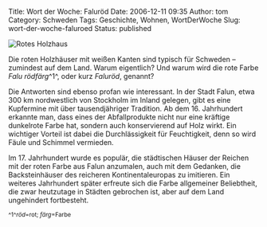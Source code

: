 Title: Wort der Woche: Faluröd
Date: 2006-12-11 09:35
Author: tom
Category: Schweden
Tags: Geschichte, Wohnen, WortDerWoche
Slug: wort-der-woche-faluroed
Status: published

![Rotes Holzhaus](/pic/falurod.jpg "Rotes Holzhaus")

Die roten Holzhäuser mit weißen Kanten sind typisch für Schweden –
zumindest auf dem Land. Warum eigentlich? Und warum wird die rote Farbe
*Falu rödfärg*^1^, oder kurz *Faluröd*, genannt?

Die Antworten sind ebenso profan wie interessant. In der Stadt Falun,
etwa 300 km nordwestlich von Stockholm im Inland gelegen, gibt es eine
Kupfermine mit über tausendjähriger Tradition. Ab dem 16. Jahrhundert
erkannte man, dass eines der Abfallprodukte nicht nur eine kräftige
dunkelrote Farbe hat, sondern auch konservierend auf Holz wirkt. Ein
wichtiger Vorteil ist dabei die Durchlässigkeit für Feuchtigkeit, denn
so wird Fäule und Schimmel vermieden.

Im 17. Jahrhundert wurde es populär, die städtischen Häuser der Reichen
mit der roten Farbe aus Falun anzumalen, auch mit dem Gedanken, die
Backsteinhäuser des reicheren Kontinentaleuropas zu imitieren. Ein
weiteres Jahrhundert später erfreute sich die Farbe allgemeiner
Beliebtheit, die zwar heutzutage in Städten gebrochen ist, aber auf dem
Land ungehindert fortbesteht.

<small>^1^*röd*=rot; *färg*=Farbe</small>

